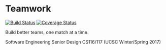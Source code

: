 Teamwork
========

[![Build Status](https://travis-ci.org/andgates/teamwork-project.svg?branch=master)](https://travis-ci.org/andgates/teamwork-project)
[![Coverage Status](https://coveralls.io/repos/github/andgates/teamwork-project/badge.svg)](https://coveralls.io/github/andgates/teamwork-project)

Build better teams, one match at a time.

Software Engineering Senior Design CS116/117 (UCSC Winter/Spring 2017)

